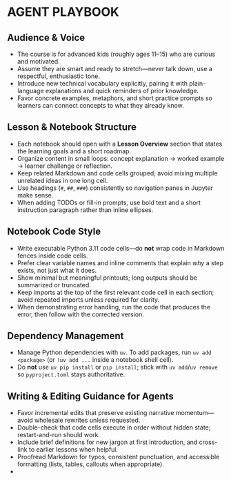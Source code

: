 # AGENT PLAYBOOK

## Audience & Voice
- The course is for advanced kids (roughly ages 11–15) who are curious and motivated.
- Assume they are smart and ready to stretch—never talk down, use a respectful, enthusiastic tone.
- Introduce new technical vocabulary explicitly, pairing it with plain-language explanations and quick reminders of prior knowledge.
- Favor concrete examples, metaphors, and short practice prompts so learners can connect concepts to what they already know.

## Lesson & Notebook Structure
- Each notebook should open with a **Lesson Overview** section that states the learning goals and a short roadmap.
- Organize content in small loops: concept explanation → worked example → learner challenge or reflection.
- Keep related Markdown and code cells grouped; avoid mixing multiple unrelated ideas in one long cell.
- Use headings (`#`, `##`, `###`) consistently so navigation panes in Jupyter make sense.
- When adding TODOs or fill-in prompts, use bold text and a short instruction paragraph rather than inline ellipses.

## Notebook Code Style
- Write executable Python 3.11 code cells—do **not** wrap code in Markdown fences inside code cells.
- Prefer clear variable names and inline comments that explain *why* a step exists, not just what it does.
- Show minimal but meaningful printouts; long outputs should be summarized or truncated.
- Keep imports at the top of the first relevant code cell in each section; avoid repeated imports unless required for clarity.
- When demonstrating error handling, run the code that produces the error, then follow with the corrected version.

## Dependency Management
- Manage Python dependencies with `uv`. To add packages, run `uv add <package>` (or `!uv add ...` inside a notebook shell cell).
- Do **not** use `uv pip install` or `pip install`; stick with `uv add`/`uv remove` so `pyproject.toml` stays authoritative.

## Writing & Editing Guidance for Agents
- Favor incremental edits that preserve existing narrative momentum—avoid wholesale rewrites unless requested.
- Double-check that code cells execute in order without hidden state; restart-and-run should work.
- Include brief definitions for new jargon at first introduction, and cross-link to earlier lessons when helpful.
- Proofread Markdown for typos, consistent punctuation, and accessible formatting (lists, tables, callouts when appropriate).
- 